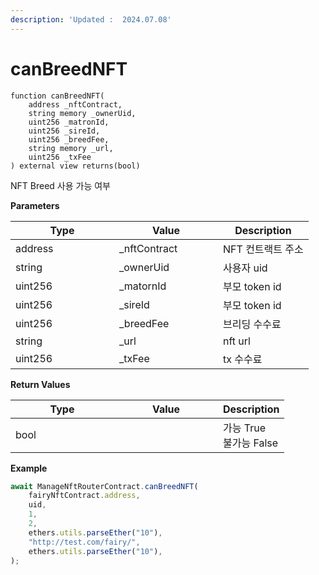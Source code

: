 ```yaml
---
description: 'Updated :  2024.07.08'
---
```


# canBreedNFT

```solidity
function canBreedNFT(
    address _nftContract,
    string memory _ownerUid, 
    uint256 _matronId, 
    uint256 _sireId, 
    uint256 _breedFee, 
    string memory _url, 
    uint256 _txFee
) external view returns(bool)
```



NFT Breed 사용 가능 여부



**Parameters**

<table><thead><tr><th width="150">Type</th><th width="150">Value</th><th>Description</th></tr></thead><tbody><tr><td>address</td><td>_nftContract</td><td>NFT 컨트랙트 주소</td></tr><tr><td>string</td><td>_ownerUid</td><td>사용자 uid</td></tr><tr><td>uint256</td><td>_matornId</td><td>부모 token id</td></tr><tr><td>uint256</td><td>_sireId</td><td>부모 token id</td></tr><tr><td>uint256</td><td>_breedFee</td><td>브리딩  수수료</td></tr><tr><td>string</td><td>_url</td><td>nft url</td></tr><tr><td>uint256</td><td>_txFee</td><td>tx 수수료</td></tr></tbody></table>



**Return Values**

<table><thead><tr><th width="150">Type</th><th width="150">Value</th><th>Description</th></tr></thead><tbody><tr><td>bool</td><td></td><td>가능 True<br>불가능 False</td></tr></tbody></table>



**Example**

```javascript
await ManageNftRouterContract.canBreedNFT(
    fairyNftContract.address,
    uid,
    1,
    2,
    ethers.utils.parseEther("10"),
    "http://test.com/fairy/",
    ethers.utils.parseEther("10"),
);
```



